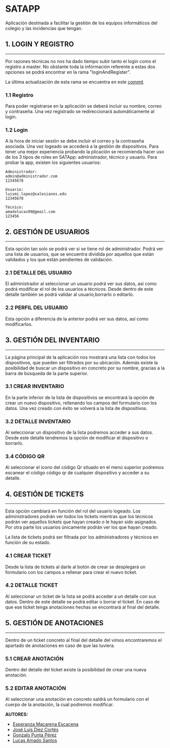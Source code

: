 # SATAPP
Aplicación destinada a facilitar la gestión de los equipos informáticos del colegio y las incidencias que tengan.

## 1. LOGIN Y REGISTRO
--------------------
Por razones técnicas no nos ha dado tiempo subir tanto el login como el registro a master. No obstante toda la información referente a estas dos opciones se podrá encontrar en la rama "loginAndRegister".

La última actualización de esta rama se encuentra en este [commit](https://github.com/LucasAmado/SATAPP-repository/commit/252ea994a65b0e419bcd1151359ae9aa3c09bb3f).

### 1.1 Registro
Para poder registrarse en la aplicación se deberá incluir su nombre, correo y contraseña. Una vez registrado se redireccionará automáticamente al login.

### 1.2 Login
A la hora de iniciar sesión se debe incluir el correo y la contraseña asociada. Una vez logeado se accederá a la gestión de dispositivos.
Para tener una mejor experiencia probando la plicación se recomienda hacer uso de los 3 tipos de roles en SATApp: administrador, técnico y usuario. Para probar la app, existen los siguientes usuarios:

```
Administrador:
admin@administrador.com
12345678

Usuario:
luismi.lopez@salesianos.edu
12345678

Técnico:
amadolucas99@gmail.com
123456
```


## 2. GESTIÓN DE USUARIOS
-------
Esta opción tan solo se podrá ver si se tiene rol de administrador.
Podrá ver una lista de usuarios, que se encuentra dividida por aquellos que están validados y los que están pendientes de validación.

### 2.1 DETALLE DEL USUARIO
El administrador al seleccionar un usuario podrá ver sus datos, así como podrá modificar el rol de los usuarios a técnicos.
Desde dentro de este detalle también se podrá validar al usuario,borrarlo o editarlo.

### 2.2 PERFIL DEL USUARIO
Esta opción a diferencia de la anterior podrá ver sus datos, así como modificarlos.

## 3. GESTIÓN DEL INVENTARIO
------------------
La página principal de la aplicación nos mostrará una lista con todos los dispositivos, que pueden ser filtrados por su ubicación.
Además existe la posibilidad de buscar un dispositivo en concreto por su nombre, gracias a la barra de búsqueda de la parte superior.

### 3.1 CREAR INVENTARIO
En la parte inferior de la lista de dispositivos se encontrará la opción de crear un nuevo dispositivo, rellenando los campos del formulario con los datos.
Una vez creado con éxito se volverá a la lista de dispositivos.

### 3.2 DETALLE INVENTARIO
Al seleccionar un dispositivo de la lista podremos acceder a sus datos. Desde este detalle tendremos la opción de modificar el dispositivo o borrarlo.

### 3.4 CÓDIGO QR
Al seleccionar el icono del código Qr situado en el menú superior podremos escanear el código código qr de cualquier dispositivo y acceder a su detalle.


## 4. GESTIÓN DE TICKETS
-------
Esta opción cambiará en función del rol del usuario logeado.
Los administradores podrán ver todos los tickets mientras que los técnicos podrán ver aquellos tickets que hayan creado o le hayan sido asignados. Por otra parte los usuarios únicamente podrán ver los que hayan creado.

La lista de tickets podrá ser filtrada por los administradores y técnicos en función de su estado.

### 4.1 CREAR TICKET
Desde la lista de tickets al darle al botón de crear se desplegará un formulario con los campos a rellenar para crear el nuevo ticket.

### 4.2 DETALLE TICKET
Al seleccionar un ticket de la lista se podrá acceder a un detalle con sus datos. Dentro de este detalle se podrá editar o borrar el ticket.
En caso de que ese ticket tenga anotaciones hechas se encontrará al final del detalle.


## 5. GESTIÓN DE ANOTACIONES
-------
Dentro de un ticket concreto al final del detalle del vimos encontraremos el apartado de anotaciones en caso de que las tuviera.


### 5.1 CREAR ANOTACIÓN
Dentro del detalle del ticket existe la posibilidad de crear una nueva anotación.

### 5.2 EDITAR ANOTACIÓN
Al seleccionar una anotación en concreto saldrá un formulario con el cuerpo de la anotación, la cual podremos modificar.



__AUTORES:__
- [Esperanza Macarena Escacena](https://github.com/EsperanzaMacarena)
- [José Luís Díez Cortés](https://github.com/joseluis10cortes)
- [Gonzalo Punta Pérez](https://github.com/gonzalopunta)
- [Lucas Amado Santos](https://github.com/LucasAmado)

